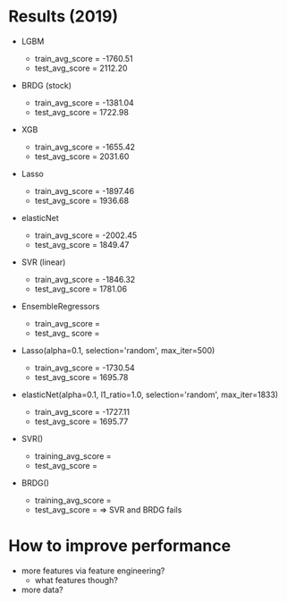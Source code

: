 # Results (2019)
* LGBM
	* train_avg_score = -1760.51
	* test_avg_score = 2112.20
* BRDG (stock)
	* train_avg_score = -1381.04
	* test_avg_score = 1722.98
* XGB
	* train_avg_score = -1655.42
	* test_avg_score = 2031.60
* Lasso
	* train_avg_score = -1897.46
	* test_avg_score = 1936.68
* elasticNet
	* train_avg_score = -2002.45
	* test_avg_score = 1849.47
* SVR (linear)
	* train_avg_score = -1846.32
	* test_avg_score = 1781.06
* EnsembleRegressors
	* train_avg_score = 
	* test_avg_ score =

* Lasso(alpha=0.1, selection='random', max_iter=500)
	* train_avg_score = -1730.54
	* test_avg_score = 1695.78
* elasticNet(alpha=0.1, l1_ratio=1.0, selection='random', max_iter=1833)
	* train_avg_score = -1727.11
	* test_avg_score = 1695.77
* SVR()
	* training_avg_score =
	* test_avg_score =
* BRDG()
	* training_avg_score = 
	* test_avg_score = 
=> SVR and BRDG fails

# How to improve performance
* more features via feature engineering?
	* what features though?
* more data?

